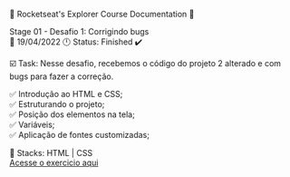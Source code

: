 🚀 Rocketseat's Explorer Course Documentation 📁

Stage 01 - Desafio 1: Corrigindo bugs<br> 
📅 19/04/2022 🕛 Status: Finished ✔️

☑️ Task: Nesse desafio, recebemos o código do projeto 2 alterado e com bugs para fazer a correção.

✅ Introdução ao HTML e CSS;<br>
✅ Estruturando o projeto;<br>
✅ Posição dos elementos na tela;<br> 
✅ Variáveis;<br>
✅ Aplicação de fontes customizadas;<br>

📌 Stacks: HTML | CSS<br>
<a href="https://gabriel-adsv.github.io/projeto02/" rel="nofollow">Acesse o exercicio aqui</a>
